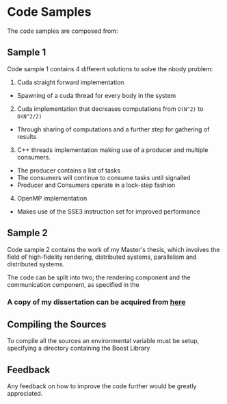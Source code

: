 # Code Samples

The code samples are composed from:

## Sample 1

Code sample 1 contains 4 different solutions to solve the nbody problem:

1. Cuda straight forward implementation
  -  Spawning of a cuda thread for every body in the system
2. Cuda implementation that decreases computations from `O(N^2)` to `O(N^2/2)`
  -  Through sharing of computations and a further step for gathering of results
3. C++ threads implementation making use of a producer and multiple consumers.
  - The producer contains a list of tasks
  - The consumers will continue to consume tasks until signalled
  - Producer and Consumers operate in a lock-step fashion
4. OpenMP implementation
  - Makes use of the SSE3 instruction set for improved performance

## Sample 2

Code sample 2 contains the work of my Master's thesis, which involves the field of high-fidelity rendering, distributed systems, parallelism and distributed systems.

[logo]: https://github.com/adam-p/markdown-here/raw/master/src/common/images/icon48.png "Logo Title Text 2"

The code can be split into two; the rendering component and the communication component, as specified in the

### A copy of my dissertation can be acquired from [here](./main.pdf)

## Compiling the Sources
To compile all the sources an environmental variable must be setup, specifying a directory containing the Boost Library

## Feedback
Any feedback on how to improve the code further would be greatly appreciated.

<!-- ## Welcome to GitHub Pages

You can use the [editor on GitHub](https://github.com/adriandebarro/codeplay_samples/edit/master/README.md) to maintain and preview the content for your website in Markdown files.

Whenever you commit to this repository, GitHub Pages will run [Jekyll](https://jekyllrb.com/) to rebuild the pages in your site, from the content in your Markdown files.

### Markdown

Markdown is a lightweight and easy-to-use syntax for styling your writing. It includes conventions for

```markdown
Syntax highlighted code block

# Header 1
## Header 2
### Header 3

- Bulleted
- List

1. Numbered
2. List

**Bold** and _Italic_ and `Code` text

[Link](url) and ![Image](src)
```

For more details see [GitHub Flavored Markdown](https://guides.github.com/features/mastering-markdown/).

### Jekyll Themes

Your Pages site will use the layout and styles from the Jekyll theme you have selected in your [repository settings](https://github.com/adriandebarro/codeplay_samples/settings). The name of this theme is saved in the Jekyll `_config.yml` configuration file.

### Support or Contact

Having trouble with Pages? Check out our [documentation](https://help.github.com/categories/github-pages-basics/) or [contact support](https://github.com/contact) and we’ll help you sort it out. -->

